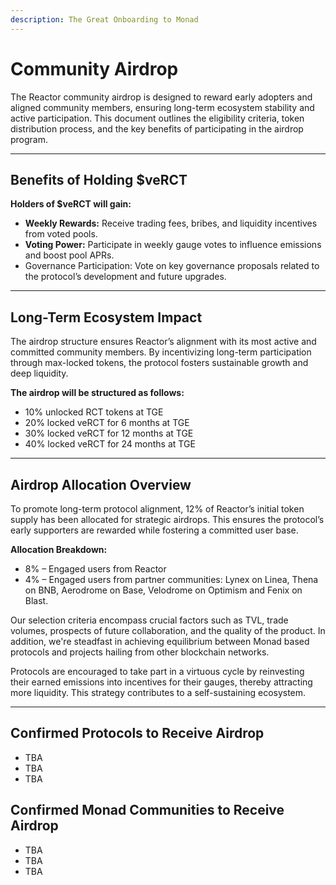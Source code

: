```yaml
---
description: The Great Onboarding to Monad
---
```


# Community Airdrop

The Reactor community airdrop is designed to reward early adopters and aligned community members, ensuring long-term ecosystem stability and active participation. This document outlines the eligibility criteria, token distribution process, and the key benefits of participating in the airdrop program.

***

## Benefits of Holding $veRCT <a href="#benefits-of-holding-usdveocx" id="benefits-of-holding-usdveocx"></a>

**Holders of $veRCT will gain:**

* **Weekly Rewards:** Receive trading fees, bribes, and liquidity incentives from voted pools.
* **Voting Power:** Participate in weekly gauge votes to influence emissions and boost pool APRs.
* Governance Participation: Vote on key governance proposals related to the protocol’s development and future upgrades.

***

## Long-Term Ecosystem Impact <a href="#long-term-ecosystem-impact" id="long-term-ecosystem-impact"></a>

The airdrop structure ensures Reactor’s alignment with its most active and committed community members. By incentivizing long-term participation through max-locked tokens, the protocol fosters sustainable growth and deep liquidity.

**The airdrop will be structured as follows:**

* 10% unlocked RCT tokens at TGE
* 20% locked veRCT for 6 months at TGE
* 30% locked veRCT for 12 months at TGE
* 40% locked veRCT for 24 months at TGE

***

## Airdrop Allocation Overview

To promote long-term protocol alignment, 12% of Reactor’s initial token supply has been allocated for strategic airdrops. This ensures the protocol’s early supporters are rewarded while fostering a committed user base.

**Allocation Breakdown:**

* 8% – Engaged users from Reactor
* 4% – Engaged users from partner communities: Lynex on Linea, Thena on BNB, Aerodrome on Base, Velodrome on Optimism and Fenix on Blast.

Our selection criteria encompass crucial factors such as TVL, trade volumes, prospects of future collaboration, and the quality of the product. In addition, we're steadfast in achieving equilibrium between Monad based protocols and projects hailing from other blockchain networks.

Protocols are encouraged to take part in a virtuous cycle by reinvesting their earned emissions into incentives for their gauges, thereby attracting more liquidity. This strategy contributes to a self-sustaining ecosystem.

***

## Confirmed Protocols to Receive Airdrop

* TBA
* TBA
* TBA

## Confirmed Monad Communities to Receive Airdrop

* TBA
* TBA
* TBA
